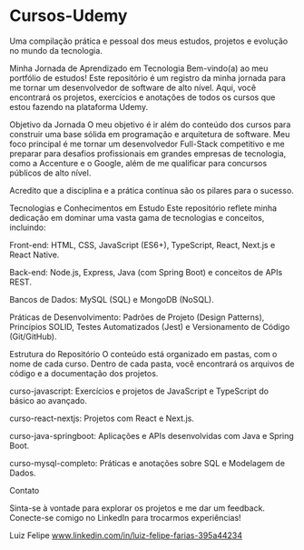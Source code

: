 # Cursos-Udemy
Uma compilação prática e pessoal dos meus estudos, projetos e evolução no mundo da tecnologia.

Minha Jornada de Aprendizado em Tecnologia
Bem-vindo(a) ao meu portfólio de estudos! Este repositório é um registro da minha jornada para me tornar um desenvolvedor de software de alto nível. Aqui, você encontrará os projetos, exercícios e anotações de todos os cursos que estou fazendo na plataforma Udemy.

Objetivo da Jornada
O meu objetivo é ir além do conteúdo dos cursos para construir uma base sólida em programação e arquitetura de software. Meu foco principal é me tornar um desenvolvedor Full-Stack competitivo e me preparar para desafios profissionais em grandes empresas de tecnologia, como a Accenture e o Google, além de me qualificar para concursos públicos de alto nível.

Acredito que a disciplina e a prática contínua são os pilares para o sucesso.

Tecnologias e Conhecimentos em Estudo
Este repositório reflete minha dedicação em dominar uma vasta gama de tecnologias e conceitos, incluindo:

Front-end: HTML, CSS, JavaScript (ES6+), TypeScript, React, Next.js e React Native.

Back-end: Node.js, Express, Java (com Spring Boot) e conceitos de APIs REST.

Bancos de Dados: MySQL (SQL) e MongoDB (NoSQL).

Práticas de Desenvolvimento: Padrões de Projeto (Design Patterns), Princípios SOLID, Testes Automatizados (Jest) e Versionamento de Código (Git/GitHub).

Estrutura do Repositório
O conteúdo está organizado em pastas, com o nome de cada curso. Dentro de cada pasta, você encontrará os arquivos de código e a documentação dos projetos.

curso-javascript: Exercícios e projetos de JavaScript e TypeScript do básico ao avançado.

curso-react-nextjs: Projetos com React e Next.js.

curso-java-springboot: Aplicações e APIs desenvolvidas com Java e Spring Boot.

curso-mysql-completo: Práticas e anotações sobre SQL e Modelagem de Dados.

Contato

Sinta-se à vontade para explorar os projetos e me dar um feedback. Conecte-se comigo no LinkedIn para trocarmos experiências!

Luiz Felipe
www.linkedin.com/in/luiz-felipe-farias-395a44234
